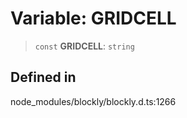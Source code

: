 # Variable: GRIDCELL

> `const` **GRIDCELL**: `string`

## Defined in

node_modules/blockly/blockly.d.ts:1266
